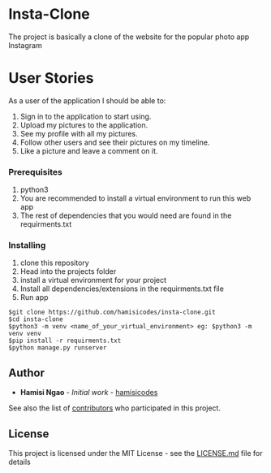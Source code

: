 # Insta-Clone

 The project is basically a clone of the website for the popular photo app Instagram

# User Stories
As a user of the application I should be able to:

1. Sign in to the application to start using.
1. Upload my pictures to the application.
1. See my profile with all my pictures.
1. Follow other users and see their pictures on my timeline.
1. Like a picture and leave a comment on it.

### Prerequisites
1. python3 
1. You are recommended to install a virtual environment to run this web app
1. The rest of dependencies that you would need are found in the requirments.txt


### Installing

1. clone this repository
1. Head into the projects folder
1. install a virtual environment for your project
1. Install all dependencies/extensions in the requirments.txt file
1. Run app

```
$git clone https://github.com/hamisicodes/insta-clone.git
$cd insta-clone
$python3 -m venv <name_of_your_virtual_environment> eg: $python3 -m venv venv
$pip install -r requirments.txt
$python manage.py runserver

```

## Author

* **Hamisi Ngao** - *Initial work* - [hamisicodes](https://github.com/hamisicodes)

See also the list of [contributors](https://github.com/your/project/contributors) who participated in this project.

## License

This project is licensed under the MIT License - see the [LICENSE.md](LICENSE.md) file for details
